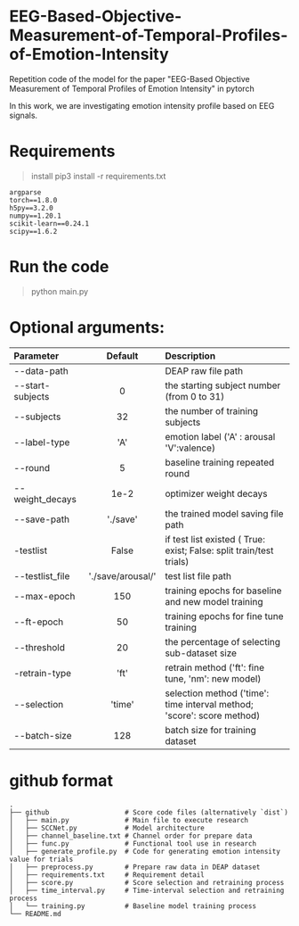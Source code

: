 # EEG-Based-Objective-Measurement-of-Temporal-Profiles-of-Emotion-Intensity
Repetition code of the model for the paper "EEG-Based Objective Measurement of Temporal Profiles of Emotion Intensity" in pytorch


In this work, we are investigating emotion intensity profile based on EEG signals.
# Requirements
> install
> pip3 install -r requirements.txt
```
argparse
torch==1.8.0
h5py==3.2.0
numpy==1.20.1
scikit-learn==0.24.1
scipy==1.6.2
```
# Run the code
> python main.py

# Optional arguments: 

| Parameter                 | Default       | Description   |	
| :------------------------ |:-------------:| :-------------|
| --data-path 	            |	           |DEAP raw file path
| --start-subjects          | 0           |the starting subject number (from 0 to 31)
| --subjects	              |	32	            |the number of training subjects
| --label-type  		        | 'A'	           | emotion label ('A' : arousal 'V':valence)
| --round 		              | 5             | baseline training repeated round
| --weight_decays 	        | 1e-2           | optimizer weight decays
| --save-path	              | './save'       | the trained model saving file path
| -testlist                 | False           | if test list existed ( True: exist; False: split train/test trials)
| --testlist_file           | './save/arousal/'  | test list file path
| --max-epoch               | 150            | training epochs for baseline and new model training
| --ft-epoch			             | 50 	           | training epochs for fine tune training
| --threshold			          | 20         | the percentage of selecting sub-dataset size 
| -retrain-type			             | 'ft'     	     | retrain method ('ft': fine tune, 'nm': new model)
| --selection		    | 'time'     	     | selection method ('time': time interval method; 'score': score method)
| --batch-size		      | 128     	   | batch size for training dataset

# github format
```
.
├── github                   # Score code files (alternatively `dist`)
│   ├── main.py              # Main file to execute research 
│   ├── SCCNet.py            # Model architecture
│   ├── channel_baseline.txt # Channel order for prepare data
│   ├── func.py              # Functional tool use in research
│   ├── generate_profile.py  # Code for generating emotion intensity value for trials
│   ├── preprocess.py        # Prepare raw data in DEAP dataset
│   ├── requirements.txt     # Requirement detail
│   ├── score.py             # Score selection and retraining process
│   ├── time_interval.py     # Time-interval selection and retraining process
│   └── training.py          # Baseline model training process
└── README.md

```

